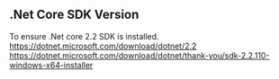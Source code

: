 ## .Net Core SDK Version
To ensure .Net core 2.2 SDK is installed.
https://dotnet.microsoft.com/download/dotnet/2.2
https://dotnet.microsoft.com/download/dotnet/thank-you/sdk-2.2.110-windows-x64-installer